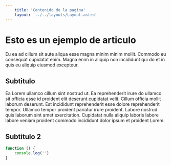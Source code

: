 ```yaml
---
    title: 'Contenido de la pagina'
    layout: '../../layouts/Layout.astro'
---
```


# Esto es un ejemplo de articulo

Eu ea ad cillum sit aute aliqua esse magna minim minim mollit. Commodo eu consequat cupidatat enim. Magna enim in aliquip non incididunt qui do et in quis eu aliquip eiusmod excepteur.

## Subtitulo

Ea Lorem ullamco cillum sint nostrud ut. Ea reprehenderit irure do ullamco sit officia esse id proident elit deserunt cupidatat velit. Cillum officia mollit laborum deserunt. Est incididunt reprehenderit esse dolore reprehenderit tempor. Ullamco tempor proident pariatur irure proident. Labore nostrud quis laborum sint amet exercitation. Cupidatat nulla aliquip laboris labore labore veniam proident commodo incididunt dolor ipsum et proident Lorem.

## Subtitulo 2

```javascript
function () {
    console.log('')
}
```
